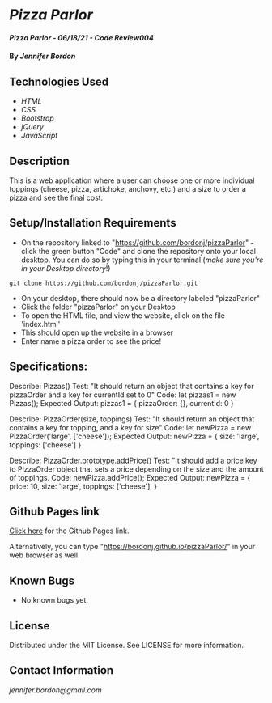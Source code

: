 # _Pizza Parlor_

#### _Pizza Parlor - 06/18/21 - Code Review004_

#### By _**Jennifer Bordon**_

## Technologies Used

* _HTML_
* _CSS_ 
* _Bootstrap_
* _jQuery_
* _JavaScript_


## Description

This is a web application where a user can choose one or more individual toppings (cheese, pizza, artichoke, anchovy, etc.) and a size to order a pizza and see the final cost.

## Setup/Installation Requirements

* On the repository linked to "https://github.com/bordonj/pizzaParlor" - click the green button "Code" and clone the repository onto your local desktop. You can do so by typing this in your terminal (_make sure you're in your Desktop directory_!)
```
git clone https://github.com/bordonj/pizzaParlor.git
```
* On your desktop, there should now be a directory labeled "pizzaParlor"
* Click the folder "pizzaParlor" on your Desktop
* To open the HTML file, and view the website, click on the file 'index.html'
* This should open up the website in a browser
* Enter name a pizza order to see the price!


## Specifications:

<!-- ### Describe: PizzaOrder()
Test | Code|  Output |
| -- | -- | -- |
| It will create an object for the PizzaOrder| NaN | returns 'invalid' -->

Describe: Pizzas()
Test: "It should return an object that contains a key for pizzaOrder and a key for currentId set to 0"
Code: let pizzas1 = new Pizzas();
Expected Output: pizzas1 = {
  pizzaOrder: {},
  currentId: 0
}

Describe: PizzaOrder(size, toppings)
Test: "It should return an object that contains a key for topping, and a key for size"
Code: let newPizza = new PizzaOrder('large', ['cheese']);
Expected Output: newPizza = {
  size: 'large',
  toppings: ['cheese']
}

Describe: PizzaOrder.prototype.addPrice()
Test: "It should add a price key to PizzaOrder object that sets a price depending on the size and the amount of toppings.
Code: newPizza.addPrice();
Expected Output: newPizza = {
  price: 10,
  size: 'large',
  toppings: ['cheese'],
}

## Github Pages link

[Click here](https://bordonj.github.io/pizzaParlor) for the Github Pages link. 

Alternatively, you can type "https://bordonj.github.io/pizzaParlor/" in your web browser as well.

## Known Bugs

* No known bugs yet.
## License

Distributed under the MIT License. See LICENSE for more information.

## Contact Information

_jennifer.bordon@gmail.com_


